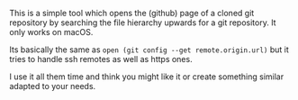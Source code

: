 This is a simple tool which opens the (github) page of a cloned git repository by searching the file hierarchy upwards for a git repository.
It only works on macOS.

Its basically the same as `open (git config --get remote.origin.url)` but it tries to handle ssh remotes as well as https ones.

I use it all them time and think you might like it or create something similar adapted to your needs.
